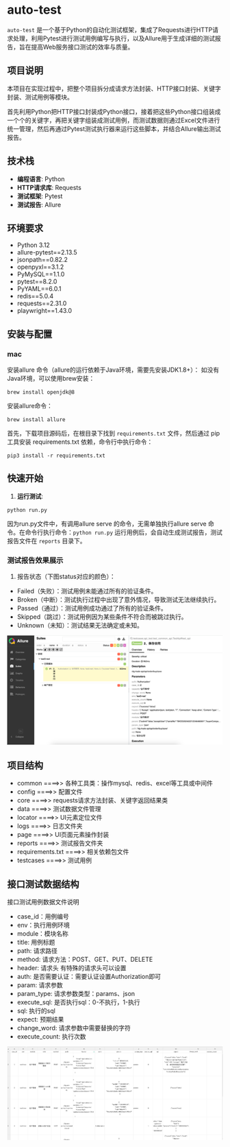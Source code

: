 # auto-test


`auto-test` 是一个基于Python的自动化测试框架，集成了Requests进行HTTP请求处理，利用Pytest进行测试用例编写与执行，以及Allure用于生成详细的测试报告，旨在提高Web服务接口测试的效率与质量。
## 项目说明
本项目在实现过程中，把整个项目拆分成请求方法封装、HTTP接口封装、关键字封装、测试用例等模块。

首先利用Python把HTTP接口封装成Python接口，接着把这些Python接口组装成一个个的关键字，再把关键字组装成测试用例，而测试数据则通过Excel文件进行统一管理，然后再通过Pytest测试执行器来运行这些脚本，并结合Allure输出测试报告。
## 技术栈

- **编程语言**: Python
- **HTTP请求库**: Requests
- **测试框架**: Pytest
- **测试报告**: Allure

## 环境要求
- Python 3.12
- allure-pytest==2.13.5
- jsonpath==0.82.2
- openpyxl==3.1.2
- PyMySQL==1.1.0
- pytest==8.2.0
- PyYAML==6.0.1
- redis==5.0.4
- requests==2.31.0
- playwright==1.43.0
## 安装与配置
### mac 
安装allure 命令（allure的运行依赖于Java环境，需要先安装JDK1.8+）：
如没有Java环境，可以使用brew安装：
```
brew install openjdk@8
```
安装allure命令：
```
brew install allure
```


首先，下载项目源码后，在根目录下找到 ```requirements.txt``` 文件，然后通过 pip 工具安装 requirements.txt 依赖，命令行中执行命令：

```
pip3 install -r requirements.txt
```
## 快速开始
1. **运行测试**:
```
python run.py
```
因为run.py文件中，有调用allure serve 的命令，无需单独执行allure serve 命令。在命令行执行命令：```python run.py``` 运行用例后，会自动生成测试报告，测试报告文件在 ```reports``` 目录下。
### 测试报告效果展示

1. 报告状态（下图status对应的颜色）：
 - Failed（失败）：测试用例未能通过所有的验证条件。
 - Broken（中断）：测试执行过程中出现了意外情况，导致测试无法继续执行。
 - Passed（通过）：测试用例成功通过了所有的验证条件。
 - Skipped（跳过）：测试用例因为某些条件不符合而被跳过执行。
 - Unknown（未知）：测试结果无法确定或未知。

![img.png](img.png)

## 项目结构
- common ====>> 各种工具类：操作mysql、redis、excel等工具或中间件
- config ====>> 配置文件
- core ====>> requests请求方法封装、关键字返回结果类
- data ====>> 测试数据文件管理
- locator ====>> UI元素定位文件
- logs ====>> 日志文件夹
- page ====>> UI页面元素操作封装
- reports ====>> 测试报告文件夹
- requirements.txt ====>> 相关依赖包文件
- testcases ====>> 测试用例

## 接口测试数据结构

接口测试用例数据文件说明
- case_id：用例编号
- env：执行用例环境
- module：模块名称
- title: 用例标题
- path: 请求路径
- method: 请求方法：POST、GET、PUT、DELETE
- header: 请求头 有特殊的请求头可以设置
- auth: 是否需要认证：需要认证设置Authorization即可
- param: 请求参数
- param_type: 请求参数类型：params、json
- execute_sql: 是否执行sql：0-不执行，1-执行
- sql: 执行的sql
- expect: 预期结果
- change_word: 请求参数中需要替换的字符
- execute_count: 执行次数

![img_1.png](img_1.png)







